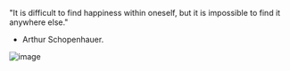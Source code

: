 "It is difficult to find happiness within oneself, but it is impossible to find it anywhere else." 
- Arthur Schopenhauer.

![image](https://user-images.githubusercontent.com/88633211/139114174-62f367bd-e96c-4534-802d-1f339a6efad5.png)


